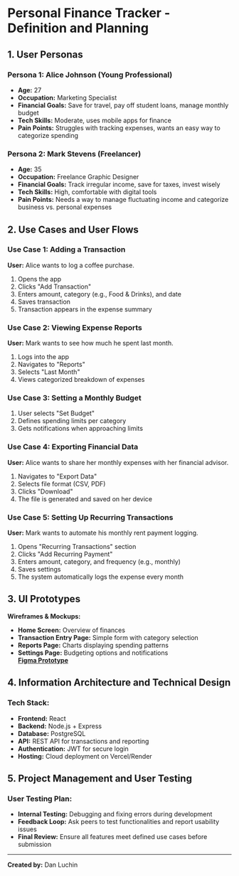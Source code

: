 # Personal Finance Tracker - Definition and Planning

## 1. User Personas

### Persona 1: Alice Johnson (Young Professional)
- **Age:** 27  
- **Occupation:** Marketing Specialist  
- **Financial Goals:** Save for travel, pay off student loans, manage monthly budget  
- **Tech Skills:** Moderate, uses mobile apps for finance  
- **Pain Points:** Struggles with tracking expenses, wants an easy way to categorize spending  

### Persona 2: Mark Stevens (Freelancer)
- **Age:** 35  
- **Occupation:** Freelance Graphic Designer  
- **Financial Goals:** Track irregular income, save for taxes, invest wisely  
- **Tech Skills:** High, comfortable with digital tools  
- **Pain Points:** Needs a way to manage fluctuating income and categorize business vs. personal expenses  

## 2. Use Cases and User Flows

### Use Case 1: Adding a Transaction
**User:** Alice wants to log a coffee purchase.  
1. Opens the app  
2. Clicks "Add Transaction"  
3. Enters amount, category (e.g., Food & Drinks), and date  
4. Saves transaction  
5. Transaction appears in the expense summary  

### Use Case 2: Viewing Expense Reports
**User:** Mark wants to see how much he spent last month.  
1. Logs into the app  
2. Navigates to "Reports"  
3. Selects "Last Month"  
4. Views categorized breakdown of expenses  

### Use Case 3: Setting a Monthly Budget
1. User selects "Set Budget"  
2. Defines spending limits per category  
3. Gets notifications when approaching limits  

### Use Case 4: Exporting Financial Data
**User:** Alice wants to share her monthly expenses with her financial advisor.  
1. Navigates to "Export Data"  
2. Selects file format (CSV, PDF)  
3. Clicks "Download"  
4. The file is generated and saved on her device  

### Use Case 5: Setting Up Recurring Transactions
**User:** Mark wants to automate his monthly rent payment logging.  
1. Opens "Recurring Transactions" section  
2. Clicks "Add Recurring Payment"  
3. Enters amount, category, and frequency (e.g., monthly)  
4. Saves settings  
5. The system automatically logs the expense every month  

## 3. UI Prototypes
**Wireframes & Mockups:**
- **Home Screen:** Overview of finances  
- **Transaction Entry Page:** Simple form with category selection  
- **Reports Page:** Charts displaying spending patterns  
- **Settings Page:** Budgeting options and notifications<br/>
**[Figma Prototype](https://www.figma.com/proto/ugD7XRGSDfTBwuc1kg0BLu/Untitled?node-id=1-2&p=f&t=as645tQGiAJtFN7Y-1&scaling=min-zoom&content-scaling=fixed&page-id=0%3A1)**

## 4. Information Architecture and Technical Design

### Tech Stack:
- **Frontend:** React  
- **Backend:** Node.js + Express  
- **Database:** PostgreSQL  
- **API:** REST API for transactions and reporting  
- **Authentication:** JWT for secure login  
- **Hosting:** Cloud deployment on Vercel/Render  

## 5. Project Management and User Testing

### User Testing Plan:
- **Internal Testing:** Debugging and fixing errors during development  
- **Feedback Loop:** Ask peers to test functionalities and report usability issues  
- **Final Review:** Ensure all features meet defined use cases before submission  

---
**Created by:** Dan Luchin

